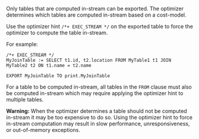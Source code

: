Only tables that are computed in-stream can be exported.
The optimizer determines which tables are computed in-stream based on a cost-model.

Use the optimizer hint `/*+ EXEC_STREAM */` on the exported table to force the
optimizer to compute the table in-stream.

For example:
```
/*+ EXEC_STREAM */
MyJoinTable := SELECT t1.id, t2.location FROM MyTable1 t1 JOIN MyTable2 t2 ON t1.name = t2.name 

EXPORT MyJoinTable TO print.MyJoinTable
```

For a table to be computed in-stream, all tables in the `FROM` clause must also 
be computed in-stream which may require applying the optimizer hint to multiple tables.

**Warning:**
When the optimizer determines a table should not be computed in-stream it may be too
expensive to do so. Using the optimizer hint to force in-stream computation may result
in slow performance, unresponsiveness, or out-of-memory exceptions.